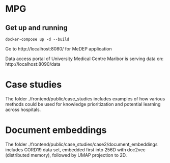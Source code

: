 # MPG

## Get up and running
```
docker-compose up -d --build
```

Go to http://localhost:8080/ for MeDEP application

Data access portal of University Medical Centre Maribor is serving data on: http://localhost:8090/data


# Case studies

The folder ./frontend/public/case_studies includes examples of how various methods could be used for knowledge prioritization and potential learning across hospitals.

# Document embeddings

The folder ./frontend/public/case_studies/case2/document_embeddings includes CORD19 data set, embedded first into 256D with doc2vec (distributed memory), followed by UMAP projection to 2D.